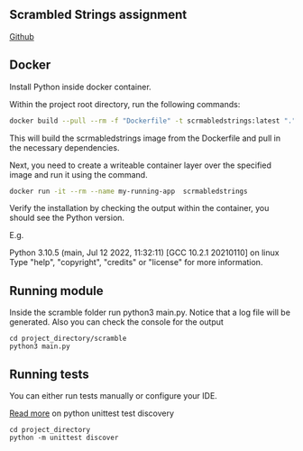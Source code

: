 ## Scrambled Strings assignment

[Github](https://github.com/csandreas1/scrmabled-strings)

## Docker

Install Python inside docker container.

Within the project root directory, run the following commands:
```sh
docker build --pull --rm -f "Dockerfile" -t scrmabledstrings:latest "."
```

This will build the scrmabledstrings image from the Dockerfile and pull in the necessary dependencies.


Next, you need to create a writeable container layer over the specified image and run it using the command.

```sh
docker run -it --rm --name my-running-app  scrmabledstrings
```


Verify the installation by checking the output within the container, you should see the Python version.

E.g.

Python 3.10.5 (main, Jul 12 2022, 11:32:11) [GCC 10.2.1 20210110] on linux
Type "help", "copyright", "credits" or "license" for more information.


## Running module
Inside the scramble folder run python3 main.py.
Notice that a log file will be generated. Also you can check the console for the output
```
cd project_directory/scramble
python3 main.py
```

## Running tests
You can either run tests manually or configure your IDE.

[Read more](https://docs.python.org/3/library/unittest.html#test-discovery) on python unittest test discovery

```
cd project_directory
python -m unittest discover
```